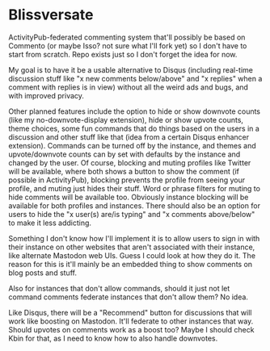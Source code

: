 # Blissversate
ActivityPub-federated commenting system that'll possibly be based on Commento (or maybe Isso? not sure what I'll fork yet) so I don't have to start from scratch. Repo exists just so I don't forget the idea for now.

My goal is to have it be a usable alternative to Disqus (including real-time discussion stuff like "x new comments below/above" and "x replies" when a comment with replies is in view) without all the weird ads and bugs, and with improved privacy.

Other planned features include the option to hide or show downvote counts (like my no-downvote-display extension), hide or show upvote counts, theme choices, some fun commands that do things based on the users in a discussion and other stuff like that (idea from a certain Disqus enhancer extension). Commands can be turned off by the instance, and themes and upvote/downvote counts can by set with defaults by the instance and changed by the user. Of course, blocking and muting profiles like Twitter will be available, where both shows a button to show the comment (if possible in ActivityPub), blocking prevents the profile from seeing your profile, and muting just hides their stuff. Word or phrase filters for muting to hide comments will be available too. Obviously instance blocking will be available for both profiles and instances. There should also be an option for users to hide the "x user(s) are/is typing" and "x comments above/below" to make it less addicting.

Something I don't know how I'll implement it is to allow users to sign in with their instance on other websites that aren't associated with their instance, like alternate Mastodon web UIs. Guess I could look at how they do it. The reason for this is it'll mainly be an embedded thing to show comments on blog posts and stuff.

Also for instances that don't allow commands, should it just not let command comments federate instances that don't allow them? No idea.

Like Disqus, there will be a "Recommend" button for discussions that will work like boosting on Mastodon. It'll federate to other instances that way. Should upvotes on comments work as a boost too? Maybe I should check Kbin for that, as I need to know how to also handle downvotes.
